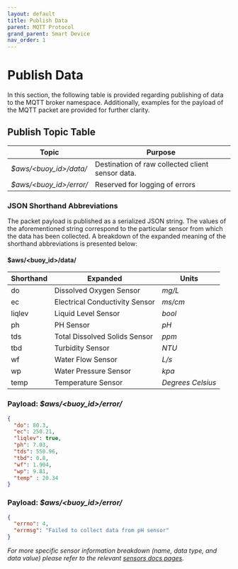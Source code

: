 ```yaml
---
layout: default
title: Publish Data
parent: MQTT Protocol
grand_parent: Smart Device
nav_order: 1
---
```


# Publish Data

In this section, the following table is provided  regarding 
publishing of data to the MQTT broker namespace. Additionally,
examples for the payload of the MQTT packet are provided for further
clarity.

## Publish Topic Table

| **Topic**               | **Purpose**                                      |
| ----------------------  | ------------------------------------------------ |
| *$aws/<buoy_id>/data/*  | Destination of raw collected client sensor data. |
| *$aws/<buoy_id>/error/* | Reserved for logging of errors                   |


### JSON Shorthand Abbreviations

The packet payload is published as a serialized JSON string. The values
of the aforementioned string correspond to the particular sensor from which
the data has been collected. A breakdown of the expanded meaning of the shorthand
abbreviations is presented below:

#### **$aws/<buoy_id>/data/**

| **Shorthand**               | **Expanded**                            | **Units**         |
| --------------------------- | --------------------------------------  | ----------------- |
| do                          | Dissolved Oxygen Sensor                 | *mg/L*            |
| ec                          | Electrical Conductivity Sensor          | *ms/cm*           |
| liqlev                      | Liquid Level Sensor                     | *bool*            |
| ph                          | PH Sensor                               | *pH*              |
| tds                         | Total Dissolved Solids Sensor           | *ppm*             |
| tbd                         | Turbidity Sensor                        | *NTU*             |
| wf                          | Water Flow Sensor                       | *L/s*             |
| wp                          | Water Pressure Sensor                   | *kpa*             |
| temp                        | Temperature Sensor                      | *Degrees Celsius* |


### Payload: *$aws/<buoy_id>/error/*

```json
{
  "do": 80.3,      
  "ec": 250.21,    
  "liqlev": true,  
  "ph": 7.03,      
  "tds": 550.96,   
  "tbd": 0.8,      
  "wf": 1.904,     
  "wp": 9.81,      
  "temp" : 20.34   
}
```

### Payload: *$aws/<buoy_id>/error/*
```json
{
  "errno": 4,
  "errmsg": "Failed to collect data from pH sensor"
}
```


 *For more specific sensor information breakdown (name, data type, and data value) please refer to the relevant [sensors docs pages](https://github.com/just-the-docs/just-the-docs/tree/main/docs/CODE_OF_CONDUCT.md).*